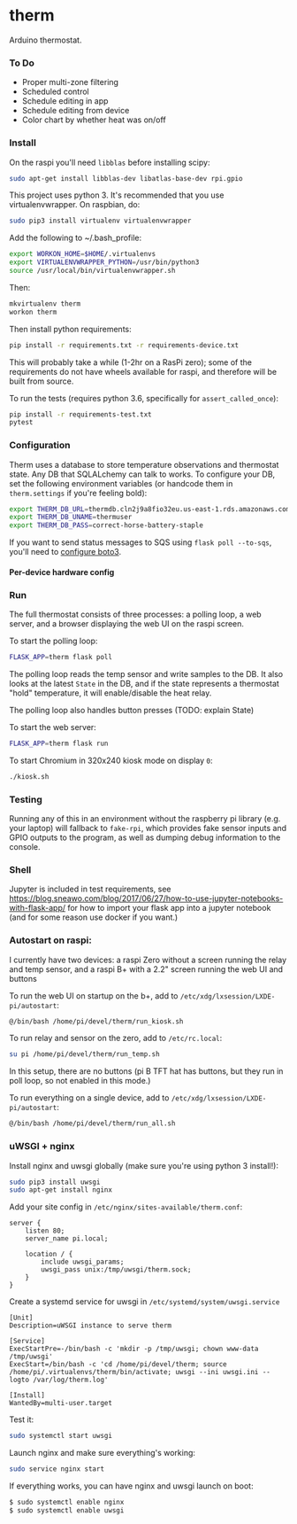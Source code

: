 # therm

Arduino thermostat.

### To Do

* Proper multi-zone filtering
* Scheduled control
* Schedule editing in app
* Schedule editing from device
* Color chart by whether heat was on/off

### Install

On the raspi you'll need `libblas` before installing scipy:
```bash
sudo apt-get install libblas-dev libatlas-base-dev rpi.gpio

```

This project uses python 3. It's recommended that you use virtualenvwrapper.
On raspbian, do:
```bash
sudo pip3 install virtualenv virtualenvwrapper
```

Add the following to ~/.bash_profile:
```bash
export WORKON_HOME=$HOME/.virtualenvs
export VIRTUALENVWRAPPER_PYTHON=/usr/bin/python3
source /usr/local/bin/virtualenvwrapper.sh
```

Then:
```bash
mkvirtualenv therm
workon therm

```
Then install python requirements:
```bash
pip install -r requirements.txt -r requirements-device.txt
```
This will probably take a while (1-2hr on a RasPi zero); some of the requirements do
not have wheels available for raspi, and therefore will be built from source.

To run the tests (requires python 3.6, specifically for `assert_called_once`):
```bash
pip install -r requirements-test.txt
pytest

```


### Configuration

Therm uses a database to store temperature observations and thermostat state.
Any DB that SQLALchemy can talk to works. To configure your DB, set the
following environment variables (or handcode them in `therm.settings` if you're
feeling bold):
```bash
export THERM_DB_URL=thermdb.cln2j9a8fio32eu.us-east-1.rds.amazonaws.com
export THERM_DB_UNAME=thermuser
export THERM_DB_PASS=correct-horse-battery-staple
```

If you want to send status messages to SQS using `flask poll --to-sqs`, you'll
need to [configure boto3](https://boto3.amazonaws.com/v1/documentation/api/latest/guide/quickstart.html).

#### Per-device hardware config



### Run

The full thermostat consists of three processes: a polling loop, a web server,
and a browser displaying the web UI on the raspi screen.

To start the polling loop:
```bash
FLASK_APP=therm flask poll
```

The polling loop reads the temp sensor and write samples to the DB. It also
looks at the latest `State` in the DB, and if the state represents a thermostat
"hold" temperature, it will enable/disable the heat relay. 

The polling loop also handles button presses (TODO: explain State)

To start the web server:
```bash
FLASK_APP=therm flask run
```

To start Chromium in 320x240 kiosk mode on display `0`:
```bash
./kiosk.sh
```

### Testing

Running any of this in an environment without the raspberry pi library (e.g. your laptop)
will fallback to `fake-rpi`, which provides fake sensor inputs and GPIO outputs to
the program, as well as dumping debug information to the console.


### Shell

Jupyter is included in test requirements, see 
https://blog.sneawo.com/blog/2017/06/27/how-to-use-jupyter-notebooks-with-flask-app/
for how to import your flask app into a jupyter notebook (and for some reason use docker if you want.)


### Autostart on raspi:

I currently have two devices: a raspi Zero without a screen running the relay and temp sensor,
and a raspi B+ with a 2.2" screen running the web UI and buttons


To run the web UI on startup on the b+, add to `/etc/xdg/lxsession/LXDE-pi/autostart`:
```bash
@/bin/bash /home/pi/devel/therm/run_kiosk.sh
```

To run relay and sensor on the zero, add to `/etc/rc.local`:
```bash
su pi /home/pi/devel/therm/run_temp.sh
```

In this setup, there are no buttons (pi B TFT hat has buttons, but they run in poll loop,
so not enabled in this mode.)

To run everything on a single device, add to `/etc/xdg/lxsession/LXDE-pi/autostart`:
```bash
@/bin/bash /home/pi/devel/therm/run_all.sh
```

### uWSGI + nginx

Install nginx and uwsgi globally (make sure you're using python 3 install!):
```bash
sudo pip3 install uwsgi
sudo apt-get install nginx
```

Add your site config in `/etc/nginx/sites-available/therm.conf`:
```
server {
	listen 80;
	server_name pi.local;

	location / {
	    include uwsgi_params;
	    uwsgi_pass unix:/tmp/uwsgi/therm.sock;
	}
}
```

Create a systemd service for uwsgi in `/etc/systemd/system/uwsgi.service`
```
[Unit]
Description=uWSGI instance to serve therm

[Service]
ExecStartPre=-/bin/bash -c 'mkdir -p /tmp/uwsgi; chown www-data /tmp/uwsgi'
ExecStart=/bin/bash -c 'cd /home/pi/devel/therm; source /home/pi/.virtualenvs/therm/bin/activate; uwsgi --ini uwsgi.ini --logto /var/log/therm.log'

[Install]
WantedBy=multi-user.target
```

Test it:
```bash
sudo systemctl start uwsgi
```

Launch nginx and make sure everything's working:
```bash
sudo service nginx start
```

If everything works, you can have nginx and uwsgi launch on boot:
```bash
$ sudo systemctl enable nginx
$ sudo systemctl enable uwsgi

```
